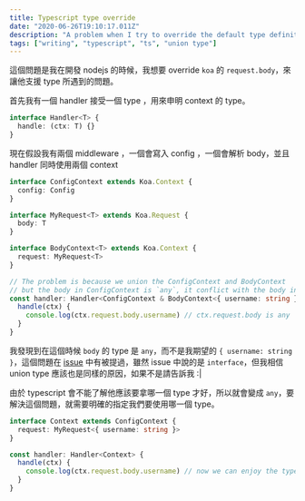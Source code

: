 ```yaml
---
title: Typescript type override
date: "2020-06-26T19:10:17.011Z"
description: "A problem when I try to override the default type definition"
tags: ["writing", "typescript", "ts", "union type"]
---
```


這個問題是我在開發 nodejs 的時候，我想要 override `koa` 的 `request.body`，來讓他支援 type 所遇到的問題。

首先我有一個 handler 接受一個 type ，用來申明 context 的 type。

```typescript
interface Handler<T> {
  handle: (ctx: T) {}
}
```

現在假設我有兩個 middleware ，一個會寫入 config ，一個會解析 body，並且 handler 同時使用兩個 context

```typescript
interface ConfigContext extends Koa.Context {
  config: Config
}

interface MyRequest<T> extends Koa.Request {
  body: T
}

interface BodyContext<T> extends Koa.Context {
  request: MyRequest<T>
}

// The problem is because we union the ConfigContext and BodyContext
// but the body in ConfigContext is `any`, it conflict with the body in BodyContext
const handler: Handler<ConfigContext & BodyContext<{ username: string }>> {
  handle(ctx) {
    console.log(ctx.request.body.username) // ctx.request.body is any
  }
}
```

我發現到在這個時候 `body` 的 type 是 `any`，而不是我期望的 `{ username: string }`，這個問題在 [issue](https://github.com/microsoft/TypeScript/issues/2871) 中有被提過，雖然 issue 中說的是 `interface`，但我相信 union type 應該也是同樣的原因，如果不是請告訴我 :|

由於 typescript 會不能了解他應該要拿哪一個 type 才好，所以就會變成 `any`，要解決這個問題，就需要明確的指定我們要使用哪一個 type。

```typescript
interface Context extends ConfigContext {
  request: MyRequest<{ username: string }>
}

const handler: Handler<Context> {
  handle(ctx) {
    console.log(ctx.request.body.username) // now we can enjoy the type :)
  }
}
```
